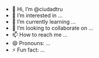 - 👋 Hi, I’m @ciudadtru
- 👀 I’m interested in ...
- 🌱 I’m currently learning ...
- 💞️ I’m looking to collaborate on ...
- 📫 How to reach me ...
- 😄 Pronouns: ...
- ⚡ Fun fact: ...

<!---
ciudadtru/ciudadtru is a ✨ special ✨ repository because its `README.md` (this file) appears on your GitHub profile.
You can click the Preview link to take a look at your changes.
--->
